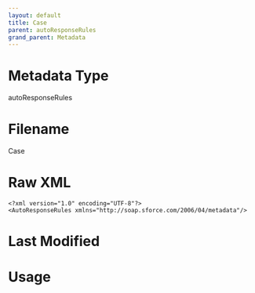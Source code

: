 ```yaml
---
layout: default
title: Case
parent: autoResponseRules
grand_parent: Metadata
---
```

# Metadata Type
autoResponseRules


# Filename 
Case


# Raw XML
```
<?xml version="1.0" encoding="UTF-8"?>
<AutoResponseRules xmlns="http://soap.sforce.com/2006/04/metadata"/>
```


# Last Modified


# Usage
